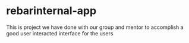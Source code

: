 # rebarinternal-app
This is project we have done with our group and mentor to accomplish a good user interacted interface for the users
